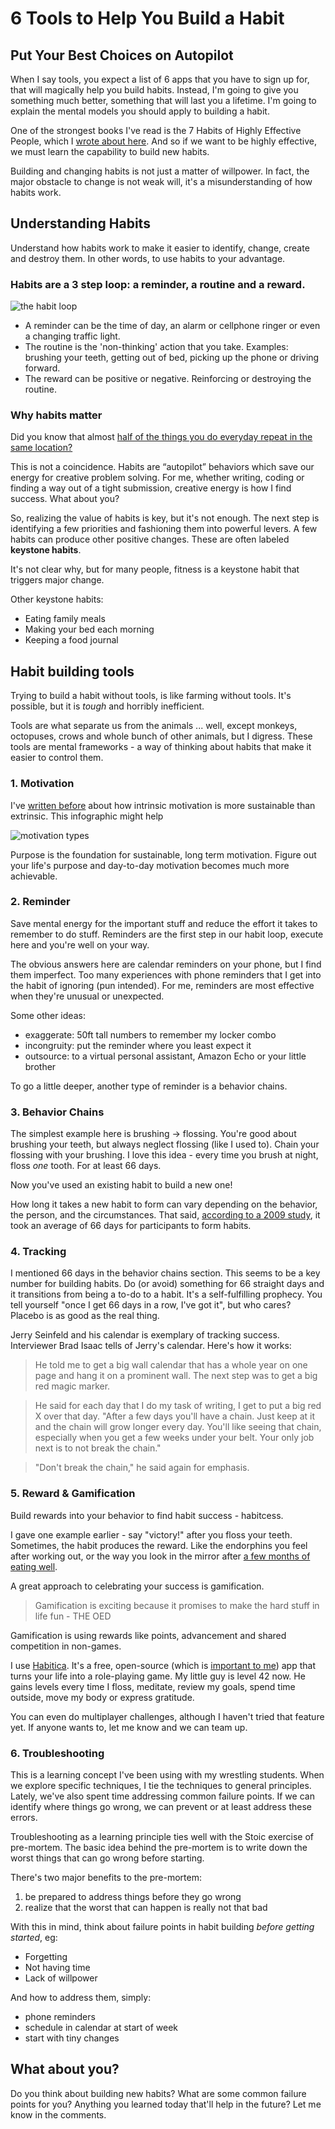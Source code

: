 
# 6 Tools to Help You Build a Habit

## Put Your Best Choices on Autopilot
When I say tools, you expect a list of 6 apps that you have to sign up for, that will magically help you build habits. Instead, I'm going to give you something much better, something that will last you a lifetime. I'm going to explain the mental models you should apply to building a habit.

One of the strongest books I've read is the 7 Habits of Highly Effective People, which I [wrote about here](https://flowathletics.com/7-habits-for-highly-effective-people/). And so if we want to be highly effective, we must learn the capability to build new habits.

Building and changing habits is not just a matter of willpower. In fact, the major obstacle to change is not weak will, it's a misunderstanding of how habits work.

## Understanding Habits
Understand how habits work to make it easier to identify, change, create and destroy them. In other words, to use habits to your advantage.

### Habits are a 3 step loop: a reminder, a routine and a reward.
![the habit loop](http://i.imgur.com/9fF1bbX.png)

- A reminder can be the time of day, an alarm or cellphone ringer or even a changing traffic light.
- The routine is the 'non-thinking' action that you take. Examples:  brushing your teeth, getting out of bed, picking up the phone or driving forward.
- The reward can be positive or negative. Reinforcing or destroying the routine.

### Why habits matter
Did you know that almost [half of the things you do everyday repeat in the same location?][1]

This is not a coincidence. Habits are “autopilot” behaviors which save our energy for creative problem solving. For me, whether writing, coding or finding a way out of a tight submission, creative energy is how I find success. What about you?

So, realizing the value of habits is key, but it's not enough. The next step is identifying a few priorities and fashioning them into powerful levers. A few habits can produce other positive changes. These are often labeled **keystone habits**.

It's not clear why, but for many people, fitness is a keystone habit that triggers major change.

Other keystone habits:
- Eating family meals
- Making your bed each morning
- Keeping a food journal

## Habit building tools
Trying to build a habit without tools, is like farming without tools. It's possible, but it is *tough* and horribly inefficient.

Tools are what separate us from the animals ... well, except monkeys, octopuses, crows and whole bunch of other animals, but I digress. These tools are mental frameworks - a way of thinking about habits that make it easier to control them.

### 1. Motivation
I've [written before](http://flowathletics.com/climbing-motivation-mountain) about how intrinsic motivation is more sustainable than extrinsic. This infographic might help

![motivation types](http://i2.wp.com/flowathletics.com/wp-content/uploads/2014/01/mountain_peak_motivation600x450.png?w=600)

Purpose is the foundation for sustainable, long term motivation. Figure out your life's purpose and day-to-day motivation becomes much more achievable.

### 2. Reminder
Save mental energy for the important stuff and reduce the effort it takes to remember to do stuff. Reminders are the first step in our habit loop, execute here and you're well on your way.

The obvious answers here are calendar reminders on your phone, but I find them imperfect. Too many experiences with phone reminders that I get into the habit of ignoring (pun intended). For me, reminders are most effective when they're unusual or unexpected.

Some other ideas:
- exaggerate: 50ft tall numbers to remember my locker combo
- incongruity: put the reminder where you least expect it
- outsource: to a virtual personal assistant, Amazon Echo or your little brother

To go a little deeper, another type of reminder is a behavior chains.

### 3. Behavior Chains
The simplest example here is brushing -> flossing. You're  good about brushing your teeth, but always neglect flossing (like I used to). Chain your flossing with your brushing. I love this idea - every time you brush at night, floss *one* tooth. For at least 66 days.

Now you've used an existing habit to build a new one!

How long it takes a new habit to form can vary depending on the behavior, the person, and the circumstances. That said, [according to a 2009 study][2], it took an average of 66 days for participants to form habits.



### 4. Tracking
I mentioned 66 days in the behavior chains section. This seems to be a key number for building habits. Do (or avoid) something for 66 straight days and it transitions from being a to-do to a habit. It's a self-fulfilling prophecy. You tell yourself "once I get 66 days in a row, I've got it", but who cares? Placebo is as good as the real thing.

Jerry Seinfeld and his calendar is exemplary of tracking success. Interviewer Brad Isaac tells of Jerry's calendar. Here's how it works:

> He told me to get a big wall calendar that has a whole year on one page and hang it on a prominent wall. The next step was to get a big red magic marker.

> He said for each day that I do my task of writing, I get to put a big red X over that day. "After a few days you'll have a chain. Just keep at it and the chain will grow longer every day. You'll like seeing that chain, especially when you get a few weeks under your belt. Your only job next is to not break the chain."

> "Don't break the chain," he said again for emphasis.

### 5. Reward & Gamification
Build rewards into your behavior to find habit success - habitcess.

I gave one example earlier - say "victory!" after you floss your teeth. Sometimes, the habit produces the reward. Like the endorphins you feel after working out, or the way you look in the mirror after [a few months of eating well](http://flowathletics.com/how-do-you-stay-on-the-ball-when-eating-healthy/).

A great approach to celebrating your success is gamification.

> Gamification is exciting because it promises to make the hard stuff in life fun - THE OED

Gamification is using rewards like points, advancement and shared competition in non-games.

I use [Habitica](https://habitica.com/static/front/#?memberId=944e8518-bec7-4e98-8dd7-ce7dd83b3c59). It's a free, open-source (which is [important to me](http://www.slideshare.net/GeneKobilansky/fintech-open-source)) app that turns your life into a role-playing game. My little guy is level 42 now. He gains levels every time I floss, meditate, review my goals, spend time outside, move my body or express gratitude.

You can even do multiplayer challenges, although I haven't tried that feature yet. If anyone wants to, let me know and we can team up.  

### 6. Troubleshooting
This is a learning concept I've been using with my wrestling students. When we explore specific techniques, I tie the techniques to general principles. Lately, we've also spent time addressing common failure points. If we can identify where things go wrong, we can prevent or at least address these errors.

Troubleshooting as a learning principle ties well with the Stoic exercise of pre-mortem. The basic idea behind the pre-mortem is to write down the worst things that can go wrong before starting.

There's two major benefits to the pre-mortem:
1. be prepared to address things before they go wrong
2. realize that the worst that can happen is really not that bad

With this in mind, think about failure points in habit building *before getting started*, eg:

- Forgetting
- Not having time
- Lack of willpower

And how to address them, simply:

- phone reminders
- schedule in calendar at start of week
- start with tiny changes

## What about you?
Do you think about building new habits? What are some common failure points for you? Anything you learned today that'll help in the future? Let me know in the comments.


[1]:(https://dornsife.usc.edu/assets/sites/545/docs/Wendy_Wood_Research_Articles/Habits/Neal.Wood.Quinn.2006_Habits_a_repeat_performance.pdf)
[2]:(http://onlinelibrary.wiley.com/doi/10.1002/ejsp.674/abstract)
